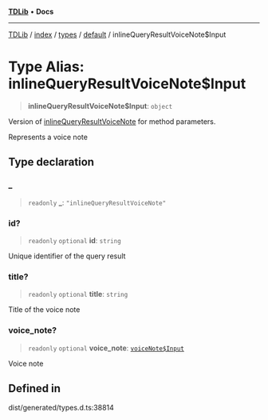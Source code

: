 [**TDLib**](../../../../../../README.md) • **Docs**

***

[TDLib](../../../../../../modules.md) / [index](../../../../../README.md) / [types](../../../README.md) / [default](../README.md) / inlineQueryResultVoiceNote$Input

# Type Alias: inlineQueryResultVoiceNote$Input

> **inlineQueryResultVoiceNote$Input**: `object`

Version of [inlineQueryResultVoiceNote](inlineQueryResultVoiceNote.md) for method parameters.

Represents a voice note

## Type declaration

### \_

> `readonly` **\_**: `"inlineQueryResultVoiceNote"`

### id?

> `readonly` `optional` **id**: `string`

Unique identifier of the query result

### title?

> `readonly` `optional` **title**: `string`

Title of the voice note

### voice\_note?

> `readonly` `optional` **voice\_note**: [`voiceNote$Input`](voiceNote$Input-1.md)

Voice note

## Defined in

dist/generated/types.d.ts:38814
